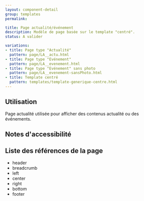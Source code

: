 ```yaml
---
layout: component-detail
group: templates
permalink:

title: Page actualité/événement
description: Modèle de page basée sur le template "centré".
status: A valider

variations:
- title: Page type "Actualité"
  pattern: page/LA__actu.html
- title: Page type "Evénement"
  pattern: page/LA__evenement.html
- title: Page type "Evénement" sans photo
  pattern: page/LA__evenement-sansPhoto.html
- title: Template centré
  pattern: templates/template-generique-centre.html
---
```

## Utilisation

Page actualité utilisée pour afficher des contenus actualité ou des événements.

## Notes d'accessibilité



## Liste des références de la page

* header
* breadcrumb
* left
* center
* right
* bottom
* footer
